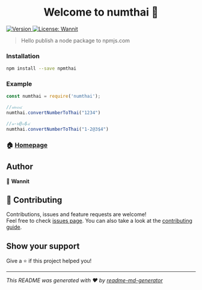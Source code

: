 <h1 align="center">Welcome to numthai 👋</h1>
<p>
  <a href="https://www.npmjs.com/package/numthai" target="_blank">
    <img alt="Version" src="https://img.shields.io/npm/v/numthai.svg">
  </a>
  <a href="#" target="_blank">
    <img alt="License: Wannit" src="https://img.shields.io/badge/License-Wannit-yellow.svg" />
  </a>
</p>

> Hello publish a node package to npmjs.com
### Installation 

```sh
npm install --save npmthai
```
### Example
```javascript
const numthai = require('numthai');

//๑๒๓๔
numthai.convertNumberToThai("1234")

//๑-๒@๓$๔
numthai.convertNumberToThai("1-2@3$4")
```
### 🏠 [Homepage](https://https://github.com/wannit321/numthai/blob/master/readme.md)

## Author

👤 **Wannit**


## 🤝 Contributing

Contributions, issues and feature requests are welcome!<br />Feel free to check [issues page](https://github.com/wannit321/numthai/issues). You can also take a look at the [contributing guide](git@github.com:wannit321/numthai/blob/master/CONTRIBUTING.md).

## Show your support

Give a ⭐️ if this project helped you!

***
_This README was generated with ❤️ by [readme-md-generator](https://github.com/kefranabg/readme-md-generator)_